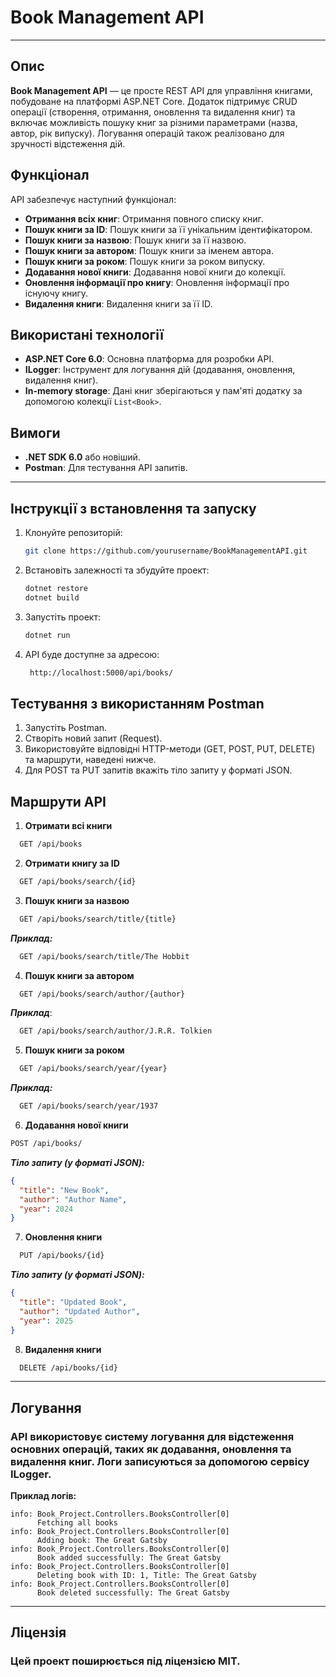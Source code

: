# Book Management API
___
## Опис

**Book Management API** — це просте REST API для управління книгами, побудоване на платформі ASP.NET Core. Додаток підтримує CRUD операції (створення, отримання, оновлення та видалення книг) та включає можливість пошуку книг за різними параметрами (назва, автор, рік випуску). Логування операцій також реалізовано для зручності відстеження дій.

## Функціонал

API забезпечує наступний функціонал:
- **Отримання всіх книг**: Отримання повного списку книг.
- **Пошук книги за ID**: Пошук книги за її унікальним ідентифікатором.
- **Пошук книги за назвою**: Пошук книги за її назвою.
- **Пошук книги за автором**: Пошук книги за іменем автора.
- **Пошук книги за роком**: Пошук книги за роком випуску.
- **Додавання нової книги**: Додавання нової книги до колекції.
- **Оновлення інформації про книгу**: Оновлення інформації про існуючу книгу.
- **Видалення книги**: Видалення книги за її ID.

## Використані технології

- **ASP.NET Core 6.0**: Основна платформа для розробки API.
- **ILogger**: Інструмент для логування дій (додавання, оновлення, видалення книг).
- **In-memory storage**: Дані книг зберігаються у пам'яті додатку за допомогою колекції `List<Book>`.

## Вимоги

- **.NET SDK 6.0** або новіший.
- **Postman**: Для тестування API запитів.
____

## Інструкції з встановлення та запуску

1. Клонуйте репозиторій:
   ```bash
   git clone https://github.com/yourusername/BookManagementAPI.git
2. Встановіть залежності та збудуйте проект:
   ```bash
   dotnet restore
   dotnet build
3. Запустіть проект:
   ```bash
   dotnet run
4. API буде доступне за адресою:
   ```bash
    http://localhost:5000/api/books/
   
## Тестування з використанням Postman
1. Запустіть Postman.
2. Створіть новий запит (Request).
3. Використовуйте відповідні HTTP-методи (GET, POST, PUT, DELETE) та маршрути, наведені нижче.
4. Для POST та PUT запитів вкажіть тіло запиту у форматі JSON.

## Маршрути API
1. **Отримати всі книги**
  ```bash
    GET /api/books
  ```
2. **Отримати книгу за ID**
  ```bash
    GET /api/books/search/{id}
  ```
3. **Пошук книги за назвою**
  ```bash
    GET /api/books/search/title/{title}
  ```
***Приклад:***
  ```bash
    GET /api/books/search/title/The Hobbit
  ```
4. **Пошук книги за автором**
  ```bash
    GET /api/books/search/author/{author}
  ```
***Приклад***:
  ```bash
    GET /api/books/search/author/J.R.R. Tolkien
  ```

5. **Пошук книги за роком**
  ```bash
    GET /api/books/search/year/{year}
  ```
***Приклад:***
  ```bash
    GET /api/books/search/year/1937
  ```
6. **Додавання нової книги**
  ```bash
  POST /api/books/
  ```
***Тіло запиту (у форматі JSON):***
  ```json
  {
    "title": "New Book",
    "author": "Author Name",
    "year": 2024
  }
  ```
7. **Оновлення книги**
  ```bash
    PUT /api/books/{id}
  ```
***Тіло запиту (у форматі JSON):***
  ```json
  {
    "title": "Updated Book",
    "author": "Updated Author",
    "year": 2025
  }
  ```
8. **Видалення книги**
  ```bash
    DELETE /api/books/{id}
  ```
___
## Логування
### API використовує систему логування для відстеження основних операцій, таких як додавання, оновлення та видалення книг. Логи записуються за допомогою сервісу ILogger.
**Приклад логів:**
  ```plaintext
  info: Book_Project.Controllers.BooksController[0]
        Fetching all books
  info: Book_Project.Controllers.BooksController[0]
        Adding book: The Great Gatsby
  info: Book_Project.Controllers.BooksController[0]
        Book added successfully: The Great Gatsby
  info: Book_Project.Controllers.BooksController[0]
        Deleting book with ID: 1, Title: The Great Gatsby
  info: Book_Project.Controllers.BooksController[0]
        Book deleted successfully: The Great Gatsby
  ```
___
## Ліцензія
### Цей проект поширюється під ліцензією MIT.



